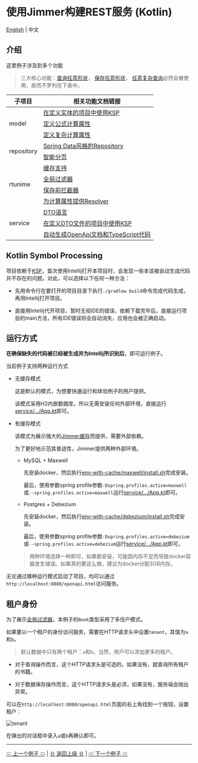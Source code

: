 # 使用Jimmer构建REST服务 (Kotlin)

[English](./) | 中文

## 介绍

这里例子涉及到多个功能

> 三大核心功能：[查询任意形状](https://babyfish-ct.gitee.io/jimmer-doc/docs/quick-view/fetch/)，
[保存任意形状](https://babyfish-ct.gitee.io/jimmer-doc/docs/quick-view/fetch/)，
[任意复杂查询](https://babyfish-ct.gitee.io/jimmer-doc/docs/quick-view/dsl/)必然会被使用，故而不罗列在下表中。

<table>
<thead>
<tr>
<th>子项目</th>
<th>相关功能文档链接</th>
</tr>
</thead>
<tbody>
<tr>
<td rowspan="3">model</td>
<td>
<a href="https://babyfish-ct.gitee.io/jimmer-doc/docs/overview/apt-ksp">在定义实体的项目中使用KSP</a>
</td>
</tr>
<tr>
<td>
<a href="https://babyfish-ct.gitee.io/jimmer-doc/docs/mapping/advanced/calculated/formula">定义公式计算属性</a>
</td>
</tr>
<tr>
<td>
<a href="https://babyfish-ct.gitee.io/jimmer-doc/docs/mapping/advanced/calculated/transient">定义复杂计算属性</a>
</td>
</tr>
<tr>
<td rowspan="2">repository</td>
<td>
<a href="https://babyfish-ct.gitee.io/jimmer-doc/docs/spring/repository/">Spring Data风格的Repository</a>
</td>
</tr>
<tr>
<td>
<a href="https://babyfish-ct.gitee.io/jimmer-doc/docs/query/paging/">智能分页</a>
</td>
</tr>
<tr>
<tr>
<td rowspan="4">rtunime</td>
<td>
<a href="https://babyfish-ct.gitee.io/jimmer-doc/docs/cache/">缓存支持</a>
</td>
</tr>
<tr>
<td>
<a href="https://babyfish-ct.gitee.io/jimmer-doc/docs/query/global-filter/">全局过滤器</a>
</td>
</tr>
<tr>
<td>
<a href="https://babyfish-ct.gitee.io/jimmer-doc/docs/mutation/draft-interceptor">保存前拦截器</a>
</td>
</tr>
<tr>
<td>
<a href="https://babyfish-ct.gitee.io/jimmer-doc/docs/mapping/advanced/calculated/transient">为计算属性提供Resolver</a></td>
</tr>
<tr>
<td rowspan="3">service</td>
<td>
<a href="https://babyfish-ct.gitee.io/jimmer-doc/docs/object/view/dto-language">DTO语言</a>
</td>
</tr>
<tr>
<td><a href="https://babyfish-ct.gitee.io/jimmer-doc/docs/overview/apt-ksp">在定义DTO文件的项目中使用KSP</a></td>
</tr>
<tr>
<td>
<a href="https://babyfish-ct.gitee.io/jimmer-doc/docs/client/">自动生成OpenApi文档和TypeScript代码</a>
</td>
</tr>
</tbody>
</table>

## Kotlin Symbol Processing

项目依赖于[KSP](https://kotlinlang.org/docs/ksp-overview.html)，首次使用Intellij打开本项目时，会发现一些本该被自动生成代码并不存在的问题。对此，可以选择以下任何一种方法：
 
-   先用命令行在要打开的项目目录下执行`./gradlew build`命令完成代码生成，再用Intellij打开项目。
 
-   直接用Intelilj代开项目，暂时无视IDE的错误，依赖下载完毕后，直接运行项目的main方法，所有IDE错误将会自动消失，应用也会被正确启动。

## 运行方式

**在确保缺失的代码被已经被生成并为Intellij所识别后**，即可运行例子。

当前例子支持两种运行方式

-   无缓存模式

    这是默认的模式，为想要快速运行和体验例子的用户提供。
    
    该模式采用H2内嵌数据库，所以无需安装任何外部环境，直接运行[service/.../App.kt](./service/src/main/kotlin/org/babyfish/jimmer/sql/example/kt/App.kt)即可。

-   有缓存模式

    该模式为展示强大的[Jimmer缓存](https://babyfish-ct.gitee.io/jimmer-doc/docs/cache/)而提供，需要外部依赖。
    
    为了更好地示范其普适性，Jimmer提供两种外部环境。

    -   MySQL + Maxwell

        先安装docker，然后执行[env-with-cache/maxwell/install.sh](../../env-with-cache/maxwell/install.sh)完成安装。

        最后，使用参数spring profile参数`-Dspring.profiles.active=maxwell`或`--spring.profiles.active=maxwell`运行[service/.../App.kt](./service/src/main/kotlin/org/babyfish/jimmer/sql/example/kt/App.kt)即可。

    -   Postgres + Debezium

        先安装docker，然后执行[env-with-cache/debezium/install.sh](../../env-with-cache/debezium/install.sh)完成安装。

        最后，使用参数spring profile参数`-Dspring.profiles.active=debezium`或`--spring.profiles.active=debezium`运行[service/.../App.kt](./service/src/main/kotlin/org/babyfish/jimmer/sql/example/kt/App.kt)即可。

    >   两种环境选择一种即可，如果都安装，可能因内存不足而导致docker容器发生错误。如果真的要这么做，建议为docker分配3GB内存。

无论通过哪种运行模式启动了项目，均可以通过`http://localhost:8080/openapi.html`访问服务。

##  租户身份

为了展示[全局过滤器](https://babyfish-ct.gitee.io/jimmer-doc/docs/query/global-filter/)，本例子的`Book`类型采用了多住户模式。

如果要以一个租户的身份访问服务，需要在HTTP请求头中设置`tenant`，其值为`a`和`b`。

>   默认数据中只有两个租户：`a`和`b`。当然，用户可以添加更多的租户。

-   对于查询操作而言，这个HTTP请求头是可选的，如果没有，就查询所有租户的书籍。

-   对于数据保存操作而言，这个HTTP请求头是必须，如果没有，服务端会抛出异常。

可以在`http://localhost:8080/openapi.html`页面的右上角找到一个按钮，设置租户：

![tenant](../../__internal/swagger-authorize.webp)

在弹出的对话框中录入`a`或`b`再确认即可。

---

[⇦ 上一个例子 ⇦](../jimmer-core-kt/README_zh_CN.md) | [⇧ 返回上级 ⇧](../README_zh_CN.md) | [⇨ 下一个例子 ⇨](../jimmer-sql-graphql-kt/README_zh_CN.md)
